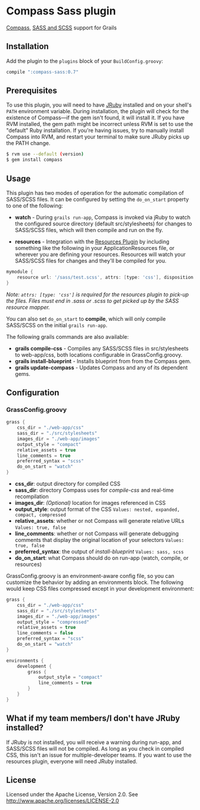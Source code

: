 # Compass Sass plugin
[Compass](http://compass-style.org/), [SASS and SCSS](http://sass-lang.com/) support for Grails

## Installation
Add the plugin to the `plugins` block of your `BuildConfig.groovy`:

```groovy
compile ":compass-sass:0.7"
```

## Prerequisites
To use this plugin, you will need to have [JRuby](http://jruby.org/) installed and on your shell's `PATH` environment variable. During installation, the plugin will check for the existence of Compass—if the gem isn't found, it will install it.
If you have RVM installed, the gem path might be incorrect unless RVM is set to use the "default" Ruby installation. If you're having issues,
try to manually install Compass into RVM, and restart your terminal to make sure JRuby picks up the PATH change.

```sh
$ rvm use --default (version)
$ gem install compass
```

## Usage
This plugin has two modes of operation for the automatic compilation of SASS/SCSS files. It can be configured by setting the `do_on_start` property to one of the following:

* **watch** - During `grails run-app`, Compass is invoked via jRuby to watch the configured source directory (default src/stylesheets) for changes to SASS/SCSS files, which will then compile and run on the fly.

* **resources** - Integration with the [Resources Plugin](http://grails.org/plugin/resources) by including something like the following in your ApplicationResources file, or wherever you are defining your resources. Resources will watch your SASS/SCSS files for changes and they'll be compiled for you.

```groovy
mymodule {
    resource url: '/sass/test.scss', attrs: [type: 'css'], disposition: 'head'
}
```

*Note: `attrs: [type: 'css']` is required for the resources plugin to pick-up the files. Files must end in .sass or .scss to get picked up by the SASS resource mapper.*

You can also set `do_on_start` to **compile**, which will only compile SASS/SCSS on the initial `grails run-app`.

The following grails commands are also available:

* **grails compile-css** - Compiles any SASS/SCSS files in src/stylesheets to web-app/css, both locations configurable in GrassConfig.groovy.
* **grails install-blueprint** - Installs blueprint from from the Compass gem.
* **grails update-compass** - Updates Compass and any of its dependent gems.

## Configuration
### GrassConfig.groovy

```groovy
grass {
    css_dir = "./web-app/css"
    sass_dir = "./src/stylesheets"
    images_dir = "./web-app/images"
    output_style = "compact"
    relative_assets = true
    line_comments = true
    preferred_syntax = "scss"
    do_on_start = "watch"
}
```

* **css_dir**: output directory for compiled CSS
* **sass_dir**: directory Compass uses for *compile-css* and real-time recompilation
* **images_dir**: *(Optional)* location for images referenced in CSS
* **output_style**: output format of the CSS
`Values: nested, expanded, compact, compressed`
* **relative_assets**: whether or not Compass will generate relative URLs
`Values: true, false`
* **line_comments**: whether or not Compass will generate debugging comments that display the original location of your selectors
`Values: true, false`
* **preferred\_syntax**: the output of *install-blueprint*
`Values: sass, scss`
* **do_on_start**: what Compass should do on run-app (watch, compile, or resources)

GrassConfig.groovy is an environment-aware config file, so you can customize the behavior by adding an environments block. The following would keep CSS files compressed except in your development environment:

```groovy
grass {
    css_dir = "./web-app/css"
    sass_dir = "./src/stylesheets"
    images_dir = "./web-app/images"
    output_style = "compressed"
    relative_assets = true
    line_comments = false
    preferred_syntax = "scss"
    do_on_start = "watch"
}

environments {
    development {
        grass {
            output_style = "compact"
            line_comments = true
        }
    }
}
```


## What if my team members/I don't have JRuby installed?
If JRuby is not installed, you will receive a warning during run-app, and SASS/SCSS files will not be compiled. As long as you check in compiled CSS, this isn't an issue for multiple-developer teams. If you want to use the resources plugin, everyone will need JRuby installed.

## License
Licensed under the Apache License, Version 2.0. See <a href="http://www.apache.org/licenses/LICENSE-2.0">http://www.apache.org/licenses/LICENSE-2.0</a>
